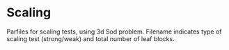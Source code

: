 # Scaling

Parfiles for scaling tests, using 3d Sod problem. Filename indicates type of scaling test (strong/weak) and total number of leaf blocks.
